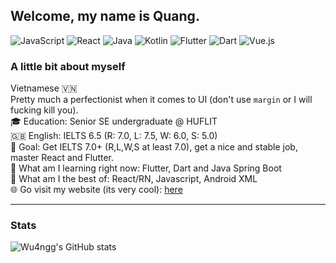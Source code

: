 ## Welcome, my name is Quang.
![JavaScript](https://img.shields.io/badge/javascript-%23323330.svg?style=for-the-badge&logo=javascript&logoColor=%23F7DF1E)
![React](https://img.shields.io/badge/react-%2320232a.svg?style=for-the-badge&logo=react&logoColor=%2361DAFB)
![Java](https://img.shields.io/badge/java-%23ED8B00.svg?style=for-the-badge&logo=openjdk&logoColor=white)
![Kotlin](https://img.shields.io/badge/kotlin-%237F52FF.svg?style=for-the-badge&logo=kotlin&logoColor=white)
![Flutter](https://img.shields.io/badge/Flutter-%2302569B.svg?style=for-the-badge&logo=Flutter&logoColor=white)
![Dart](https://img.shields.io/badge/dart-%230175C2.svg?style=for-the-badge&logo=dart&logoColor=white)
![Vue.js](https://img.shields.io/badge/vuejs-%2335495e.svg?style=for-the-badge&logo=vuedotjs&logoColor=%234FC08D)
### A little bit about myself
Vietnamese 🇻🇳\
Pretty much a perfectionist when it comes to UI (don't use `margin` or I will fucking kill you).\
🎓 Education: Senior SE undergraduate @ HUFLIT\
🇬🇧 English: IELTS 6.5 (R: 7.0, L: 7.5, W: 6.0, S: 5.0)\
🎯 Goal: Get IELTS 7.0+ (R,L,W,S at least 7.0), get a nice and stable job, master React and Flutter.\
🌱 What am I learning right now: Flutter, Dart and Java Spring Boot\
💯 What am I the best of: React/RN, Javascript, Android XML\
🌐 Go visit my website (its very cool): [here](https://fowardslash.vercel.app/#/)
<hr>

### Stats
![Wu4ngg's GitHub stats](https://github-readme-stats.vercel.app/api?username=wu4ngg&show_icons=true&theme=default)
